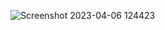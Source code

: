 ![Screenshot 2023-04-06 124423](https://user-images.githubusercontent.com/93388189/230302776-7b3661c9-785c-4c3c-9dc0-d27f2eb016f4.png)
